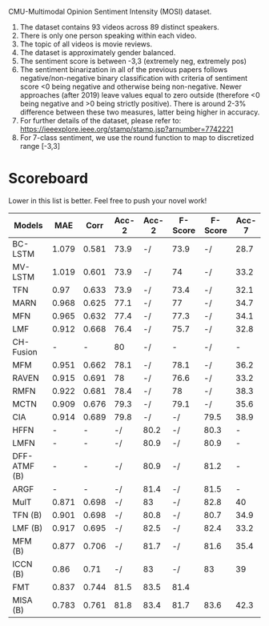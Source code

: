 CMU-Multimodal Opinion Sentiment Intensity (MOSI) dataset. 

1. The dataset contains 93 videos across 89 distinct speakers. 
2. There is only one person speaking within each video. 
3. The topic of all videos is movie reviews. 
4. The dataset is approximately gender balanced.
5. The sentiment score is between -3,3 (extremely neg, extremely pos)
6. The sentiment binarization in all of the previous papers follows negative/non-negative binary classification with criteria of sentiment score <0 being negative and otherwise being non-negative. Newer approaches (after 2019) leave values equal to zero outside (therefore <0 being negative and >0 being strictly positive). There is around 2-3% difference between these two measures, latter being higher in accuracy.
7. For further details of the dataset, please refer to: https://ieeexplore.ieee.org/stamp/stamp.jsp?arnumber=7742221
8. For 7-class sentiment, we use the round function to map to discretized range [-3,3]

# Scoreboard
Lower in this list is better. Feel free to push your novel work!

| Models       | MAE   | Corr  | Acc-2 | Acc-2 | F-Score | F-Score | Acc-7 |
|--------------|-------|-------|-------|-------|---------|---------|-------|
| BC-LSTM      | 1.079 | 0.581 | 73.9  | -/    | 73.9    | -/      | 28.7  |
| MV-LSTM      | 1.019 | 0.601 | 73.9  | -/    | 74      | -/      | 33.2  |
| TFN          | 0.97  | 0.633 | 73.9  | -/    | 73.4    | -/      | 32.1  |
| MARN         | 0.968 | 0.625 | 77.1  | -/    | 77      | -/      | 34.7  |
| MFN          | 0.965 | 0.632 | 77.4  | -/    | 77.3    | -/      | 34.1  |
| LMF          | 0.912 | 0.668 | 76.4  | -/    | 75.7    | -/      | 32.8  |
| CH-Fusion    | -     | -     | 80    | -/    | -       | -/      | -     |
| MFM          | 0.951 | 0.662 | 78.1  | -/    | 78.1    | -/      | 36.2  |
| RAVEN        | 0.915 | 0.691 | 78    | -/    | 76.6    | -/      | 33.2  |
| RMFN         | 0.922 | 0.681 | 78.4  | -/    | 78      | -/      | 38.3  |
| MCTN         | 0.909 | 0.676 | 79.3  | -/    | 79.1    | -/      | 35.6  |
| CIA          | 0.914 | 0.689 | 79.8  | -/    | -/      | 79.5    | 38.9  |
| HFFN         | -     | -     | -/    | 80.2  | -/      | 80.3    | -     |
| LMFN         | -     | -     | -/    | 80.9  | -/      | 80.9    | -     |
| DFF-ATMF (B) | -     | -     | -/    | 80.9  | -/      | 81.2    | -     |
| ARGF         | -     | -     | -/    | 81.4  | -/      | 81.5    | -     |
| MulT         | 0.871 | 0.698 | -/    | 83    | -/      | 82.8    | 40    |
| TFN (B)      | 0.901 | 0.698 | -/    | 80.8  | -/      | 80.7    | 34.9  |
| LMF (B)      | 0.917 | 0.695 | -/    | 82.5  | -/      | 82.4    | 33.2  |
| MFM (B)      | 0.877 | 0.706 | -/    | 81.7  | -/      | 81.6    | 35.4  |
| ICCN (B)     | 0.86  | 0.71  | -/    | 83    | -/      | 83      | 39    |
| FMT          | 0.837 | 0.744 | 81.5  | 83.5  | 81.4    |         |       |
| MISA (B)     | 0.783 | 0.761 | 81.8  | 83.4  | 81.7    | 83.6    | 42.3  |

